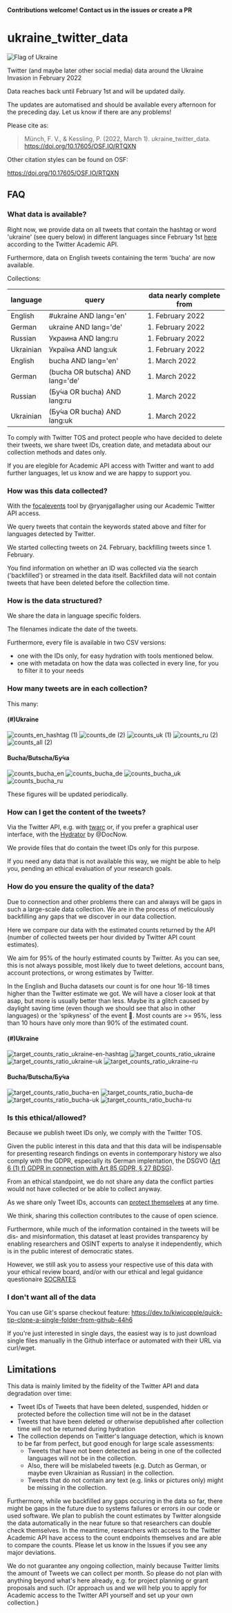 **Contributions welcome! Contact us in the issues or create a PR**

# ukraine_twitter_data

![Flag of Ukraine](https://upload.wikimedia.org/wikipedia/commons/thumb/4/49/Flag_of_Ukraine.svg/320px-Flag_of_Ukraine.svg.png)

Twitter (and maybe later other social media) data around the Ukraine Invasion in February 2022

Data reaches back until February 1st and will be updated daily.

The updates are automatised and should be available every afternoon for the preceding day. Let us know if there are any problems!

Please cite as:

> Münch, F. V., & Kessling, P. (2022, March 1). ukraine_twitter_data. https://doi.org/10.17605/OSF.IO/RTQXN

Other citation styles can be found on OSF:

<https://doi.org/10.17605/OSF.IO/RTQXN>

## FAQ

### What data is available?

Right now, we provide data on all tweets that contain the hashtag or word 'ukraine' (see query below) in different languages since February 1st [here](Twitter/) according to the Twitter Academic API.

Furthermore, data on English tweets containing the term 'bucha' are now available.

Collections:

| language                               | query                              | data nearly complete from    |
| -------------------------------------- | ---------------------------------- | ---------------------------- |
| English                                |  #ukraine AND lang='en'            | 1. February 2022             |
| German                                 |  ukraine AND lang='de'             | 1. February 2022             |
| Russian                                |  Украина AND lang:ru               | 1. February 2022             |
| Ukrainian                              |  Україна AND lang:uk               | 1. February 2022             |
| English                                |  bucha AND lang='en'               | 1. March 2022                |
| German                                 |  (bucha OR butscha) AND lang='de'  | 1. March 2022                |
| Russian                                |  (Бу́ча OR bucha) AND lang:ru       | 1. March 2022                |
| Ukrainian                              |  (Бу́ча OR bucha) AND lang:uk       | 1. March 2022                |


To comply with Twitter TOS and protect people who have decided to delete their tweets, we share tweet IDs, creation date, and metadata about our collection methods and dates only.

If you are elegible for Academic API access with Twitter and want to add further languages, let us know and we are happy to support you.

### How was this data collected?

With the [focalevents](https://github.com/ryanjgallagher/focalevents) tool by @ryanjgallagher using our Academic Twitter API access.

We query tweets that contain the keywords stated above and filter for languages detected by Twitter.

We started collecting tweets on 24. February, backfilling tweets since 1. February.

You find information on whether an ID was collected via the search ('backfilled') or streamed in the data itself. Backfilled data will not contain tweets that have been deleted before the collection time.

### How is the data structured?

We share the data in language specific folders.

The filenames indicate the date of the tweets.

Furthermore, every file is available in two CSV versions:

* one with the IDs only, for easy hydration with tools mentioned below.
* one with metadata on how the data was collected in every line, for you to filter it to your needs

### How many tweets are in each collection?

This many:

#### (\#)Ukraine

![counts_en_hashtag (1)](https://user-images.githubusercontent.com/8951994/157707823-c072c965-9ee3-4fd0-8304-1e144eebd85b.png)
![counts_de (2)](https://user-images.githubusercontent.com/8951994/157707495-280d8925-94e8-4b64-a33c-c715b76f9dd4.png)
![counts_uk (1)](https://user-images.githubusercontent.com/8951994/157707739-8aa1bb4e-0c53-45bd-973f-ef244fbdad3f.png)
![counts_ru (2)](https://user-images.githubusercontent.com/8951994/157707219-451b90de-cd36-4c6c-9cc7-69b9239be3b7.png)
![counts_all (2)](https://user-images.githubusercontent.com/8951994/157707084-d8766e31-a43d-42a7-bda5-0851e6040a53.png)

#### Bucha/Butscha/Бу́ча

![counts_bucha_en](https://user-images.githubusercontent.com/8951994/163465221-e515eedf-dc6c-456b-835c-8ff1c3bd691c.png)
![counts_bucha_de](https://user-images.githubusercontent.com/8951994/163465234-5a6b25d4-76c5-4a45-aeb2-2209aa0c1c5e.png)
![counts_bucha_uk](https://user-images.githubusercontent.com/8951994/163465249-d6994f5b-a361-4424-8590-9369b4e4e8b1.png)
![counts_bucha_ru](https://user-images.githubusercontent.com/8951994/163465252-207f1d0d-1f9d-4215-910e-9d93c6a06be9.png)

These figures will be updated periodically.

### How can I get the content of the tweets?

Via the Twitter API, e.g. with [twarc](https://twarc-project.readthedocs.io/en/latest/twarc2_en_us/#hydrate) or, if you prefer a graphical user interface, with the [Hydrator](https://github.com/DocNow/hydrator) by @DocNow.

We provide files that do contain the tweet IDs only for this purpose.

If you need any data that is not available this way, we might be able to help you, pending an ethical evaluation of your research goals.

### How do you ensure the quality of the data?

Due to connection and other problems there can and always will be gaps in such a large-scale data collection. We are in the process of meticulously backfilling any gaps that we discover in our data collection.

Here we compare our data with the estimated counts returned by the API (number of collected tweets per hour divided by Twitter API count estimates).

We aim for 95% of the hourly estimated counts by Twitter. As you can see, this is not always possible, most likely due to tweet deletions, account bans, account protections, or wrong estimates by Twitter.

In the English and Bucha datasets our count is for one hour 16-18 times higher than the Twitter estimate we got. We will have a closer look at that asap, but more is usually better than less. Maybe its a glitch caused by daylight saving time (even though we should see that also in other languages) or the 'spikyness' of the event 🤷. Most counts are >= 95%, less than 10 hours have only more than 90% of the estimated count.

#### (\#)Ukraine

![target_counts_ratio_ukraine-en-hashtag](https://user-images.githubusercontent.com/8951994/157718253-e40451d8-bdd3-48e6-bfb6-e46106397275.png)
![target_counts_ratio_ukraine](https://user-images.githubusercontent.com/8951994/157718292-60642ecc-8443-4762-9204-87fceac135d3.png)
![target_counts_ratio_ukraine-uk](https://user-images.githubusercontent.com/8951994/157718338-99d88bd2-7bc3-4c3f-ad9d-9e0cf5545a36.png)
![target_counts_ratio_ukraine-ru](https://user-images.githubusercontent.com/8951994/157718371-ce2748b3-3406-4381-bf9c-da1b9ad115b6.png)

#### Bucha/Butscha/Бу́ча

![target_counts_ratio_bucha-en](https://user-images.githubusercontent.com/8951994/163465293-fd457b95-d64b-4664-bfb5-a1549fb1987b.png)
![target_counts_ratio_bucha-de](https://user-images.githubusercontent.com/8951994/163465305-b6759f0e-2e7d-4190-a00d-05c3795b3f18.png)
![target_counts_ratio_bucha-uk](https://user-images.githubusercontent.com/8951994/163465321-79757285-2065-476c-8d39-be2834e9aced.png)
![target_counts_ratio_bucha-ru](https://user-images.githubusercontent.com/8951994/163465334-04f5ff6d-bdc5-4e32-9cab-8b2b07ba6a9d.png)


### Is this ethical/allowed?

Because we publish tweet IDs only, we comply with the Twitter TOS.

Given the public interest in this data and that this data will be indispensable for presenting research findings on events in contemporary history we also comply with the GDPR, especially its German implentation, the DSGVO ([Art 6 (1) f) GDPR in connection with Art 85 GDPR, § 27 BDSG](https://leibniz-hbi.github.io/socrates/#41-legal-gdpr-and-the-german-federal-data-protection-act)).

From an ethical standpoint, we do not share any data the conflict parties would not have collected or be able to collect anyway.

As we share only Tweet IDs, accounts can [protect themselves](https://twitter.com/TwitterSafety/status/1496698664747687942?ref_src=twsrc%5Etfw%7Ctwcamp%5Etweetembed%7Ctwterm%5E1496698664747687942%7Ctwgr%5E%7Ctwcon%5Es1_&ref_url=https%3A%2F%2Fwww.tagesschau.de%2Fausland%2Famerika%2Fsocial-media-sicherheit-ukraine-101.html) at any time.

We think, sharing this collection contributes to the cause of open science.

Furthermore, while much of the information contained in the tweets will be dis- and misinformation, this dataset at least provides transparency by enabling researchers and OSINT experts to analyse it independently, which is in the public interest of democratic states.

However, we still ask you to assess your respective use of this data with your ethical review board, and/or with our ethical and legal guidance questionaire [SOCRATES](<https://leibniz-hbi.github.io/socrates/#41-legal-gdpr-and-the-german-federal-data-protection-act>)

### I don't want all of the data

You can use Git's sparse checkout feature: https://dev.to/kiwicopple/quick-tip-clone-a-single-folder-from-github-44h6

If you're just interested in single days, the easiest way is to just download single files manually in the Github interface or automated with their URL via curl/wget.

## Limitations

This data is mainly limited by the fidelity of the Twitter API and data degradation over time:

* Tweet IDs of Tweets that have been deleted, suspended, hidden or protected before the collection time will not be in the dataset
* Tweets that have been deleted or otherwise depublished after collection time will not be returned during hydration
* The collection depends on Twitter's language detection, which is known to be far from perfect, but good enough for large scale assessments:
  * Tweets that have not been detected as being in one of the collected languages will not be in the collection.
  * Also, there will be mislabeled tweets (e.g. Dutch as German, or maybe even Ukrainian as Russian) in the collection.
  * Tweets that do not contain any text (e.g. links or pictures only) might be missing in the collection.

Furthermore, while we backfilled any gaps occuring in the data so far, there might be gaps in the future due to systems failures or errors in our code or used software. We plan to publish the count estimates by Twitter alongside the data automatically in the near future so that researchers can double check themselves. In the meantime, researchers with access to the Twitter Academic API have access to the count endpoints themselves and are able to compare the counts. Please let us know in the Issues if you see any major deviations.

We do not guarantee any ongoing collection, mainly because Twitter limits the amount of Tweets we can collect per month. So please do not plan with anything beyond what's here already, e.g. for project planning or grant proposals and such. (Or approach us and we will help you to apply for Academic access to the Twitter API yourself and set up your own collection.)
